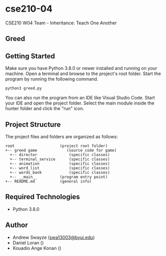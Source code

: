 # cse210-04
CSE210 W04 Team - Inheritance: Teach One Another

## Greed


## Getting Started
Make sure you have Python 3.8.0 or newer installed and running on your machine. Open a terminal and browse to the project's root folder. Start the program by running the following command.
```
python3 greed.py 
```
You can also run the program from an IDE like Visual Studio Code. Start your IDE and open the project folder. Select the main module inside the hunter folder and click the "run" icon.

## Project Structure
The project files and folders are organized as follows:
```
root                    (project root folder)
+-- greed game             (source code for game)
  +-- director              (specific classes)
  +-- terminal_service      (specific classes)
  +-- animation             (specific classes)
  +-- word_list             (specific classes)
  +-- words_bank            (specific classes)
  +-- __main__          (program entry point)
+-- README.md           (general info)
```

## Required Technologies
* Python 3.8.0

## Author
* Andrew Swayze (swa13003@byui.edu)
* Daniel Loran ()
* Kouadio Ange Konan ()
